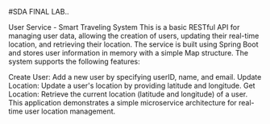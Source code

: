#SDA FINAL LAB..

User Service - Smart Traveling System
This is a basic RESTful API for managing user data, allowing the creation of users, updating their real-time location, and retrieving their location. The service is built using Spring Boot and stores user information in memory with a simple Map structure. The system supports the following features:

Create User: Add a new user by specifying userID, name, and email.
Update Location: Update a user's location by providing latitude and longitude.
Get Location: Retrieve the current location (latitude and longitude) of a user.
This application demonstrates a simple microservice architecture for real-time user location management.
